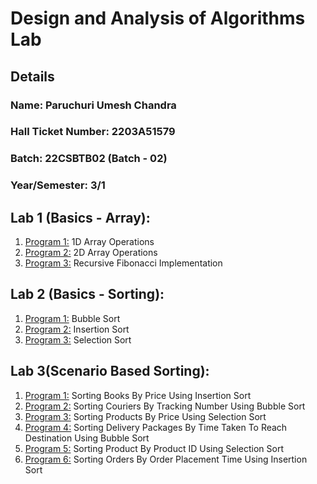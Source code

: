 # Design and Analysis of Algorithms Lab
## Details
### Name: Paruchuri Umesh Chandra
### Hall Ticket Number: 2203A51579
### Batch: 22CSBTB02 (Batch - 02)
### Year/Semester: 3/1

## Lab 1 (Basics - Array):
1. [Program 1:](https://github.com/UmeshChandra05/2203A51579_DAA_Lab/blob/main/IDArrayOperations.c) 1D Array Operations
2. [Program 2:](https://github.com/UmeshChandra05/2203A51579_DAA_Lab/blob/main/2DArrayOperations.c) 2D Array Operations
3. [Program 3:](https://github.com/UmeshChandra05/2203A51579_DAA_Lab/blob/main/RecursiveFibonacci.c) Recursive Fibonacci Implementation
   
## Lab 2 (Basics - Sorting):
1. [Program 1:](https://github.com/UmeshChandra05/2203A51579_DAA_Lab/blob/main/BubbleSort.c) Bubble Sort
2. [Program 2:](https://github.com/UmeshChandra05/2203A51579_DAA_Lab/blob/main/InsertionSort.c) Insertion Sort
3. [Program 3:](https://github.com/UmeshChandra05/2203A51579_DAA_Lab/blob/main/SelectionSort.c) Selection Sort

## Lab 3(Scenario Based Sorting):
1. [Program 1:](https://github.com/UmeshChandra05/2203A51579_DAA_Lab/blob/main/Book.c) Sorting Books By Price Using Insertion Sort
2. [Program 2:](https://github.com/UmeshChandra05/2203A51579_DAA_Lab/blob/main/Courier.c) Sorting Couriers By Tracking Number Using Bubble Sort
3. [Program 3:](https://github.com/UmeshChandra05/2203A51579_DAA_Lab/blob/main/Product.c) Sorting Products By Price Using Selection Sort
4. [Program 4:](https://github.com/UmeshChandra05/2203A51579_DAA_Lab/blob/main/Logistics.c) Sorting Delivery Packages By Time Taken To Reach Destination Using Bubble Sort
5. [Program 5:](https://github.com/UmeshChandra05/2203A51579_DAA_Lab/blob/main/ProductID.c) Sorting Product By Product ID Using Selection Sort
6. [Program 6:](https://github.com/UmeshChandra05/2203A51579_DAA_Lab/blob/main/Orders.c) Sorting Orders By Order Placement Time Using Insertion Sort
